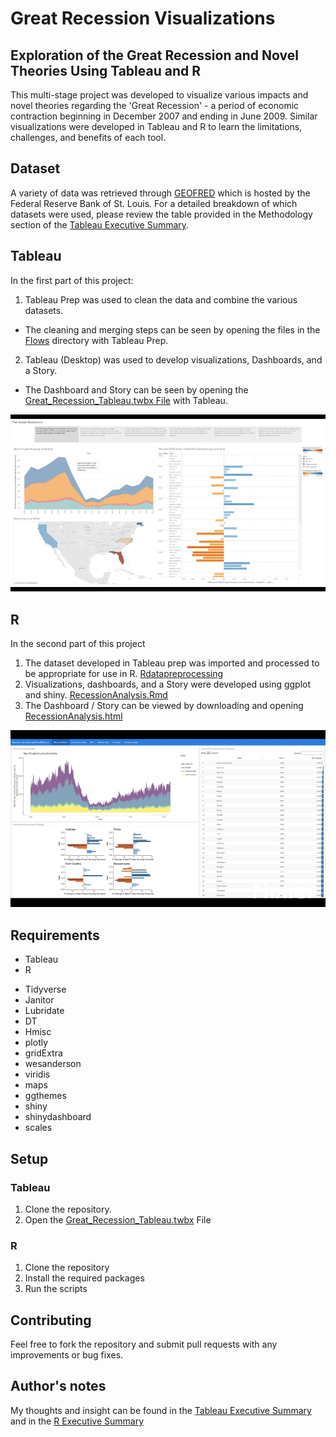 # Great Recession Visualizations
## Exploration of the Great Recession and Novel Theories Using Tableau and R

This multi-stage project was developed to visualize various impacts and novel theories regarding the 'Great Recession' - a period of economic contraction beginning in December 2007 and ending in June 2009. Similar visualizations were developed in Tableau and R to learn the limitations, challenges, and benefits of each tool.

## Dataset
A variety of data was retrieved through [GEOFRED](https://fredaccount.stlouisfed.org/public/dashboard/83217) which is hosted by the Federal Reserve Bank of St. Louis. For a detailed breakdown of which datasets were used, please review the table provided in the Methodology section of the [Tableau Executive Summary](https://github.com/lindbergag/GreatRecessionVisualizations/blob/master/Tableau%20Version/Executive_Summary_Tableau.pdf). 

## Tableau
In the first part of this project: 
1. Tableau Prep was used to clean the data and combine the various datasets. 
 - The cleaning and merging steps can be seen by opening the files in the [Flows](https://github.com/lindbergag/GreatRecessionVisualizations/tree/master/Tableau%20Version/Flows) directory with Tableau Prep.
2. Tableau (Desktop) was used to develop visualizations, Dashboards, and a Story.
 - The Dashboard and Story can be seen by opening the [Great_Recession_Tableau.twbx File](https://github.com/lindbergag/GreatRecessionVisualizations/blob/master/Tableau%20Version/Great_Recession_Tableau.twbx) with Tableau.

![Tableau Story](https://github.com/lindbergag/GreatRecessionVisualizations/blob/master/Tableau%20Version/Story%20Pictures/Great%20Recession%20Story.gif) 

## R
In the second part of this project
1. The dataset developed in Tableau prep was imported and processed to be appropriate for use in R. [Rdatapreprocessing](https://github.com/lindbergag/GreatRecessionVisualizations/blob/master/R%20Version/R%20Code%20and%20Notebooks/Rdatapreprocessing.R)
2. Visualizations, dashboards, and a Story were developed using ggplot and shiny. [RecessionAnalysis.Rmd](https://github.com/lindbergag/GreatRecessionVisualizations/blob/master/R%20Version/R%20Code%20and%20Notebooks/RecessionAnalysis.Rmd)
3. The Dashboard / Story can be viewed by downloading and opening [RecessionAnalysis.html](https://github.com/lindbergag/GreatRecessionVisualizations/blob/master/R%20Version/R%20Code%20and%20Notebooks/RecessionAnalysis.html)

![R Story](https://github.com/lindbergag/GreatRecessionVisualizations/blob/master/R%20Version/Story%20Pics/greatrecessionr.gif)



## Requirements
* Tableau
* R
- Tidyverse
- Janitor
- Lubridate
- DT
- Hmisc
- plotly
- gridExtra
- wesanderson
- viridis
- maps
- ggthemes
- shiny
- shinydashboard
- scales


## Setup
### Tableau
1. Clone the repository.
2. Open the [Great_Recession_Tableau.twbx](https://github.com/lindbergag/GreatRecessionVisualizations/blob/master/Tableau%20Version/Great_Recession_Tableau.twbx) File

### R
1. Clone the repository
2. Install the required packages
3. Run the scripts



## Contributing

Feel free to fork the repository and submit pull requests with any improvements or bug fixes.

## Author's notes

My thoughts and insight can be found in the [Tableau Executive Summary](https://github.com/lindbergag/GreatRecessionVisualizations/blob/master/Tableau%20Version/Executive_Summary_Tableau.pdf) and in the [R Executive Summary](https://github.com/lindbergag/GreatRecessionVisualizations/blob/master/R%20Version/Great_Recession_Executive_Summary_R.pdf)
 
